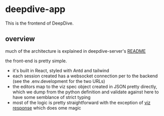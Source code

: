 # deepdive-app

This is the frontend of DeepDive.

## overview

much of the architecture is explained in deepdive-server's [README](https://github.com/bkdevs/deepdive-server)

the front-end is pretty simple.
* it's built in React, styled with Antd and tailwind
* each session created has a websocket connection per to the backend (see the .env.development for the two URLs)
* the editors map to the viz spec object created in JSON pretty directly, which we dump from the python definition and validate against here to have some semblance of strict typing
* most of the logic is pretty straightforward with the exception of [viz response](https://github.com/bkdevs/deepdive-app/blob/main/src/components/viz/viz_response.js) which does ome magic 

